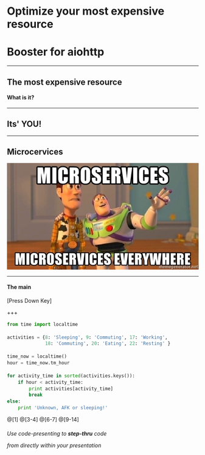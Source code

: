 # Optimize your most expensive resource
# Booster for aiohttp
---

## The most expensive resource

#### What is it?

---

## Its' YOU!

---

## Microcervices

![Microcervices](assets/microservices-microservices-everywhere.jpg)

---

#### The main

[Press Down Key]

+++

```python
from time import localtime

activities = {8: 'Sleeping', 9: 'Commuting', 17: 'Working',
              18: 'Commuting', 20: 'Eating', 22: 'Resting' }

time_now = localtime()
hour = time_now.tm_hour

for activity_time in sorted(activities.keys()):
    if hour < activity_time:
        print activities[activity_time]
        break
else:
    print 'Unknown, AFK or sleeping!'
```

@[1]
@[3-4]
@[6-7]
@[9-14]

###### Use code-presenting to **step-thru** code <p> from directly within your presentation 


